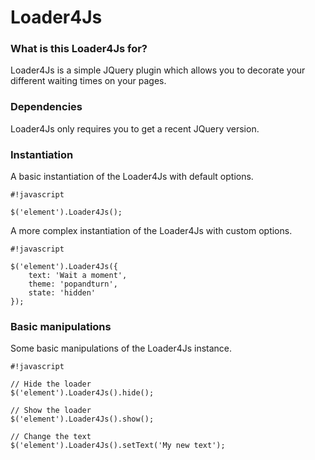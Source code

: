 # Loader4Js #


### What is this Loader4Js for? ###

Loader4Js is a simple JQuery plugin which allows you to decorate your different waiting times on your pages.

### Dependencies ###

Loader4Js only requires you to get a recent JQuery version.

### Instantiation ###

A basic instantiation of the Loader4Js with default options.

```
#!javascript

$('element').Loader4Js();
```

A more complex instantiation of the Loader4Js with custom options.

```
#!javascript

$('element').Loader4Js({
    text: 'Wait a moment',
    theme: 'popandturn',
    state: 'hidden'
});
```

### Basic manipulations ###

Some basic manipulations of the Loader4Js instance.

```
#!javascript

// Hide the loader
$('element').Loader4Js().hide();

// Show the loader
$('element').Loader4Js().show();

// Change the text
$('element').Loader4Js().setText('My new text');
```